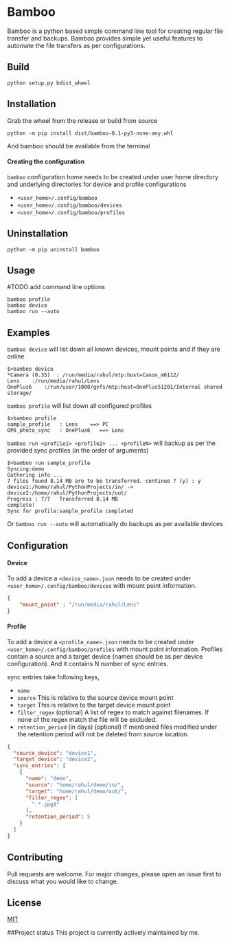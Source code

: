 # Bamboo

Bamboo is a python based simple command line tool for creating regular file transfer and backups. Bamboo provides simple yet useful features to automate the file transfers as per configurations.

## Build

```commandline
python setup.py bdist_wheel
```

## Installation
Grab the wheel from the release or build from source
```commandline
python -m pip install dist/bamboo-0.1-py3-none-any.whl
```

And bamboo should be available from the terminal

#### Creating the configuration
`bamboo` configuration home needs to be created under user home directory and underlying directories for device and profile configurations
- `<user_home>/.config/bamboo`
- `<user_home>/.config/bamboo/devices`
- `<user_home>/.config/bamboo/profiles`


## Uninstallation
```commandline
python -m pip uninstall bamboo
```

## Usage
#TODO add command line options
```commandline
bamboo profile
bamboo device
bamboo run --auto
```

## Examples
``bamboo device`` will list down all known devices, mount points and if they are online

```
$>bamboo device
*Camera (0.35)	: /run/media/rahul/mtp:host=Canon_m6112/
Lens	:/run/media/rahul/Lens
OnePlus6    :/run/user/1000/gvfs/mtp:host=OnePlus51201/Internal shared storage/
```

``bamboo profile`` will list down all configured profiles

```
$>bamboo profile
sample_profile   : Lens    ==> PC   
OP6_photo_sync   : OnePlus6   ==> Lens
```

``bamboo run <profile1> <profile2> ... <profileN>`` will backup as per the provided sync profiles (in the order of arguments)
```text
$>bamboo run sample_profile
Syncing:demo
Gathering info ...
7 files found 8.14 MB are to be transferred. continue ? (y) : y
device1:/home/rahul/PythonProjects/in/ -> device2:/home/rahul/PythonProjects/out/ 
Progress : 7/7 	 Transferred 8.14 MB         
complete!
Sync for profile:sample_profile completed
```

Or ``bamboo run --auto`` will automatically do backups as per available devices

## Configuration

#### Device
To add a device a `<device_name>.json` needs to be created under `<user_home>/.config/bamboo/devices` with mount point information.

```json
{
    "mount_point" : "/run/media/rahul/Lens"
}
```
#### Profile
To add a device a `<profile_name>.json` needs to be created under `<user_home>/.config/bamboo/profiles` with mount point information.
Profiles contain a source and a target device (names should be as per device configuration). And it contains N number of sync entries.

sync entries take following keys,
- `name` 
- `source`
This is relative to the source device mount point
- `target`
This is relative to the target device mount point
- `filter_regex` (optional)
A list of regex to match against filenames. If none of the regex match the file will be excluded.
- `retention_period` (in days) (optional)
If mentioned files modified under the retention period will not be deleted from source location. 

```json
{
  "source_device": "device1",
  "target_device": "device2",
  "sync_entries": [
    {
      "name": "demo",
      "source": "home/rahul/demo/in/",
      "target": "home/rahul/demo/out/",
      "filter_regex": [
        ".*.jpg$"
      ],
      "retention_period": 5
    }
  ]
}
```

## Contributing
Pull requests are welcome. For major changes, please open an issue first to discuss what you would like to change.


## License
[MIT](https://choosealicense.com/licenses/mit/)

##Project status
This project is currently actively maintained by me. 